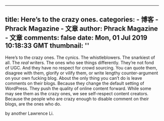 
---
title: Here’s to the crazy ones.
categories: 
    - 博客
    - Phrack Magazine - 文章
author: Phrack Magazine - 文章
comments: false
date: Mon, 01 Jul 2019 10:18:33 GMT
thumbnail: ''
---

<div>   
<p>Here’s to the crazy ones. The cynics. The whistleblowers. The snarkiest of all. The <em>real</em> writers. The ones who see things differently. They’re not fond of UGC. And they have no respect for crowd sourcing. You can quote them, disagree with them, glorify or vilify them, or write lengthy counter-argument on your own fucking blog. About the only thing you can’t do is leave comments on their blogs. Because they change the default setting of WordPress. They push the quality of online content forward. While some may see them as the crazy ones, we see self-respect content creators. Because the people who are crazy enough to disable comment on their blogs, are the ones who do.</p>



<p>by another Lawrence Li.</p>
  
</div>
            
